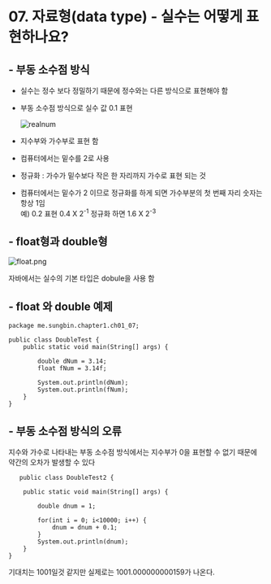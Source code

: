 # 07. 자료형(data type) - 실수는 어떻게 표현하나요?

## - 부동 소수점 방식
-  실수는 정수 보다 정밀하기 때문에 정수와는 다른 방식으로 표현해야 함

-  부동 소수점 방식으로 실수 값 0.1 표현

   ![realnum](https://gitlab.com/easyspubjava/javacoursework/-/raw/master/Chapter1/01-07/img/realnum.png)

-  지수부와 가수부로 표현 함

- 컴퓨터에서는 밑수를 2로 사용

- 정규화 : 가수가 밑수보다 작은 한 자리까지 가수로 표현 되는 것

- 컴퓨터에서는 밑수가 2 이므로 정규화를 하게 되면 가수부분의 첫 번째 자리 숫자는 항상 1임 <br>
  예) 0.2 표현 0.4 X 2<sup>-1</sup>  정규화 하면 1.6 X 2<sup>-3</sup>

## - float형과 double형
![float.png](https://gitlab.com/easyspubjava/javacoursework/-/raw/master/Chapter1/01-07/img/float.png)

자바에서는 실수의 기본 타입은 dobule을 사용 함


## - float 와 double 예제
```
package me.sungbin.chapter1.ch01_07;

public class DoubleTest {
    public static void main(String[] args) {

        double dNum = 3.14;
        float fNum = 3.14f;

        System.out.println(dNum);
        System.out.println(fNum);
    }
}

```


## - 부동 소수점 방식의 오류
지수와 가수로 나타내는 부동 소수점 방식에서는 지수부가 0을 표현할 수 없기 때문에 약간의 오차가 발생할 수 있다

```
   public class DoubleTest2 {

	public static void main(String[] args) {

		double dnum = 1;
		
		for(int i = 0; i<10000; i++) {
			dnum = dnum + 0.1;
		}
		System.out.println(dnum);
	}
}
```

기대치는 1001일것 같지만 실제로는 1001.000000000159가 나온다.